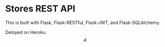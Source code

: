 # Stores REST API

This is built with Flask, Flask-RESTful, Flask-JWT, and Flask-SQLAlchemy.

Deloyed on Heroku.
$$A$$
